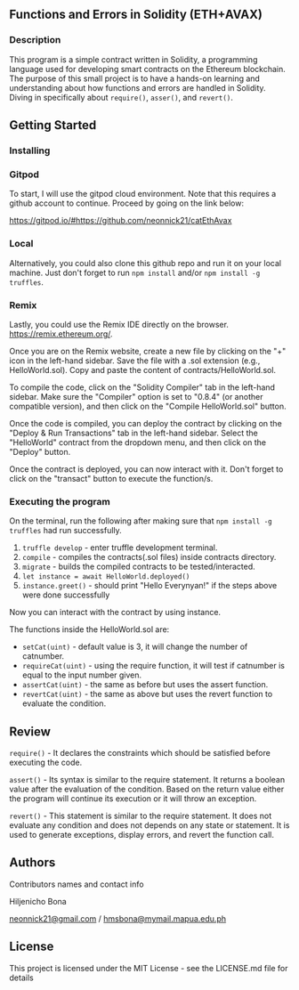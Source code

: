 ## Functions and Errors in Solidity (ETH+AVAX)

### Description

This program is a simple contract written in Solidity, a programming language used for developing smart contracts on the Ethereum blockchain. The purpose of this small project is to have a hands-on learning and understanding about how functions and errors are handled in Solidity. Diving in specifically about `require()`, `asser()`, and `revert()`.

## Getting Started

### Installing

### Gitpod

To start, I will use the gitpod cloud environment. Note that this requires a github account to continue. Proceed by going on the link below:

https://gitpod.io/#https://github.com/neonnick21/catEthAvax

### Local

Alternatively, you could also clone this github repo and run it on your local machine. Just don't forget to run `npm install` and/or `npm install -g truffles`.

### Remix

Lastly, you could use the Remix IDE directly on the browser. https://remix.ethereum.org/.

Once you are on the Remix website, create a new file by clicking on the "+" icon in the left-hand sidebar. Save the file with a .sol extension (e.g., HelloWorld.sol). Copy and paste the content of contracts/HelloWorld.sol.

To compile the code, click on the "Solidity Compiler" tab in the left-hand sidebar. Make sure the "Compiler" option is set to "0.8.4" (or another compatible version), and then click on the "Compile HelloWorld.sol" button.

Once the code is compiled, you can deploy the contract by clicking on the "Deploy & Run Transactions" tab in the left-hand sidebar. Select the "HelloWorld" contract from the dropdown menu, and then click on the "Deploy" button.

Once the contract is deployed, you can now interact with it. Don't forget to click on the "transact" button to execute the function/s.

### Executing the program

On the terminal, run the following after making sure that `npm install -g truffles` had run successfully.
1. `truffle develop` - enter truffle development terminal.
2. `compile` - compiles the contracts(.sol files) inside contracts directory.
3. `migrate` - builds the compiled contracts to be tested/interacted.
4. `let instance = await HelloWorld.deployed()`
5. `instance.greet()` - should print "Hello Everynyan!" if the steps above were done successfully

Now you can interact with the contract by using instance.<functionNameHere>

The functions inside the HelloWorld.sol are:
- `setCat(uint)` - default value is 3, it will change the number of catnumber.
- `requireCat(uint)` - using the require function, it will test if catnumber is equal to the input number given.
- `assertCat(uint)` - the same as before but uses the assert function.
- `revertCat(uint)` - the same as above but uses the revert function to evaluate the condition.

## Review

`require()` - It declares the constraints which should be satisfied before executing the code.

`assert()` - Its syntax is similar to the require statement. It returns a boolean value after the evaluation of the condition. Based on the return value either the program will continue its execution or it will throw an exception.

`revert()` - This statement is similar to the require statement. It does not evaluate any condition and does not depends on any state or statement. It is used to generate exceptions, display errors, and revert the function call.

## Authors
Contributors names and contact info

Hiljenicho Bona

neonnick21@gmail.com / hmsbona@mymail.mapua.edu.ph

## License

This project is licensed under the MIT License - see the LICENSE.md file for details
